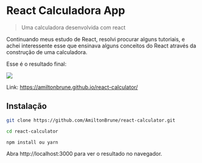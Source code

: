 # React Calculadora App
> Uma calculadora desenvolvida com react


Continuando meus estudo de React, resolvi procurar alguns tutoriais, e achei 
interessente esse que ensinava alguns conceitos do React através da construção 
de uma calculadora. 

Esse é o resultado final:

![](../calculadora.png)

Link: https://amiltonbrune.github.io/react-calculator/

## Instalação

```sh
git clone https://github.com/AmiltonBrune/react-calculator.git
```

```sh
cd react-calculator
```

```sh
npm install ou yarn
```

Abra http://localhost:3000 para ver o resultado no navegador.
